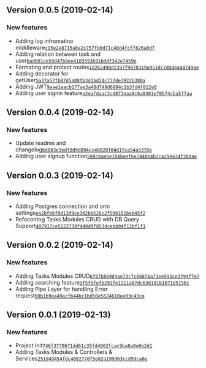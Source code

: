 ## Version 0.0.5 (2019-02-14)

### New features
- Adding log infromatino middleware[`c15e2e8715a0a2c757fb0d71c48d4fcff626a0d7`](https://github.com/libterty/task-manager/commit/c15e2e8715a0a2c757fb0d71c48d4fcff626a0d7)
- Adding relation between task and user[`bad601ce59d47b8ee4183593691bddf342e7459e`](https://github.com/libterty/task-manager/commit/bad601ce59d47b8ee4183593691bddf342e7459e)
- Formating and protect routes[`1d262498d2397f9078319a951dc7dd4ea44749ae`](https://github.com/libterty/task-manager/commit/1d262498d2397f9078319a951dc7dd4ea44749ae)
- Adding decorator for getUser[`5a37a57fb87d5a88fb3d3bd24c737de3922b380a`](https://github.com/libterty/task-manager/commit/5a37a57fb87d5a88fb3d3bd24c737de3922b380a)
- Adding JWT[`9aae1eacb177ae3a48d749d6994c1b3fd4f812e0`](https://github.com/libterty/task-manager/commit/9aae1eacb177ae3a48d749d6994c1b3fd4f812e0)
- Adding user signin feature[`a3eafdaac3cd873eaa8c6a8401e70b74cba5f7aa`](https://github.com/libterty/task-manager/commit/a3eafdaac3cd873eaa8c6a8401e70b74cba5f7aa)


## Version 0.0.4 (2019-02-14)

### New features

- Update readme and changelog[`6d883e3edf0d9d894cc40828f04d1fca54a5378e`](https://github.com/libterty/task-manager/commit/6d883e3edf0d9d894cc40828f04d1fca54a5378e)
- Adding user signup function[`59dc8aebe184beef6e7440b4b7ca29ea34f280ae`](https://github.com/libterty/task-manager/commit/59dc8aebe184beef6e7440b4b7ca29ea34f280ae)

## Version 0.0.3 (2019-02-14)

### New features

- Adding Postgres connection and orm settings[`ea2bfb6f0d13d9ce3d2bb526c2f599161bab45f2`](https://github.com/libterty/task-manager/commit/ea2bfb6f0d13d9ce3d2bb526c2f599161bab45f2)
- Refacotring  Tasks Modules CRUD with DB Query Support[`407917ce5122738f440d9f853dcebb04f13bf1f1`](https://github.com/libterty/task-manager/commit/407917ce5122738f440d9f853dcebb04f13bf1f1)

## Version 0.0.2 (2019-02-14)

### New features

- Adding Tasks Modules CRUD[`6f67bb69d4ae73c7c66876a71ee593ce3794f7e7`](https://github.com/libterty/task-manager/commit/6f67bb69d4ae73c7c66876a71ee593ce3794f7e7)
- Adding searching feature[`9f5fbfefb291fe1211a07dc63d191b1071d5156c`](https://github.com/libterty/task-manager/commit/9f5fbfefb291fe1211a07dc63d191b1071d5156c)
- Adding Pipe Layer for handling Error request[`60b1b9ea49acfb44bc1bd50e5624610ee03c43ce`](https://github.com/libterty/task-manager/commit/60b1b9ea49acfb44bc1bd50e5624610ee03c43ce)

## Version 0.0.1 (2019-02-13)

### New features

- Project Init[`746f3770671dd61c35fd4962fcac9ba8a0e6b2d1`](https://github.com/libterty/task-manager/commit/746f3770671dd61c35fd4962fcac9ba8a0e6b2d1)
- Adding Tasks Modules & Controllers & Services[`251d49454fdc400277df5e02a199d63cc859ca0e`](https://github.com/libterty/task-manager/commit/251d49454fdc400277df5e02a199d63cc859ca0e)